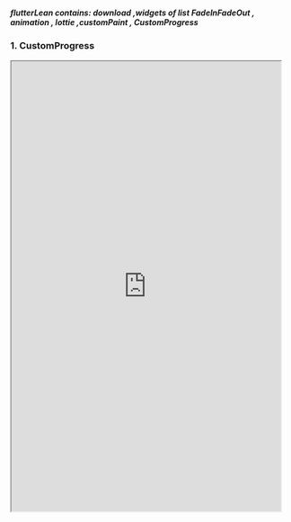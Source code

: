 #####  flutterLean contains: download ,widgets of list FadeInFadeOut , animation , lottie ,customPaint , CustomProgress

### 1. CustomProgress  
<iframe height=800 width=480 src="https://github.com/xiaolongwuhpu/flutterLean/tree/master/assets/customProgress.mp4">
<iframe height=800 width=480 src="https://github.com/xiaolongwuhpu/flutterLean/tree/master/assets/customProgress.gif">

### 2. widgets of list FadeInFadeOut

<iframe height=800 width=480 src="https://github.com/xiaolongwuhpu/flutterLean/tree/master/assets/customProgress.mp4">
<iframe height=800 width=480 src="https://github.com/xiaolongwuhpu/flutterLean/tree/master/assets/customProgress.gif">


### ...
 ![all](https://github.com/xiaolongwuhpu/flutterLean/tree/master/assets/all.jpg) 




